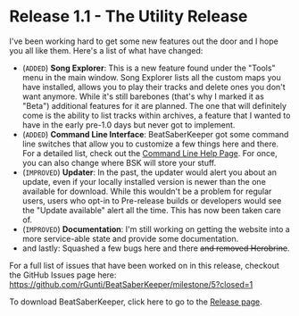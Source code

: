 ﻿---
permalink: /release/1.1
---

# Release 1.1 - The Utility Release

I've been working hard to get some new features out the door and I hope you all like them.
Here's a list of what have changed:

- (`ADDED`) **Song Explorer**: This is a new feature found under the "Tools" menu in the 
  main window. Song Explorer lists all the custom maps you have installed, allows you
  to play their tracks and delete ones you don't want anymore. While it's still barebones
  (that's why I marked it as "Beta") additional features for it are planned. The one that
  will definitely come is the ability to list tracks within archives, a feature that I
  wanted to have in the early pre-1.0 days but never got to implement.
- (`ADDED`) **Command Line Interface**: BeatSaberKeeper got some command line switches
  that allow you to customize a few things here and there. For a detailed list, check out
  the [Command Line Help Page](../help/command-line.md). For once, you can also change where
  BSK will store your stuff.
- (`IMPROVED`) **Updater**: In the past, the updater would alert you about an update, even
  if your locally installed version is newer than the one available for download. While
  this wouldn't be a problem for regular users, users who opt-in to Pre-release builds
  or developers would see the "Update available" alert all the time. This has now been
  taken care of.
- (`IMPROVED`) **Documentation**: I'm still working on getting the website into a more
  service-able state and provide some documentation.
- and lastly: Squashed a few bugs here and there ~~and removed Herobrine~~.

For a full list of issues that have been worked on in this release, checkout the GitHub
Issues page here: https://github.com/rGunti/BeatSaberKeeper/milestone/5?closed=1

To download BeatSaberKeeper, click here to go to the
[Release page](https://github.com/rGunti/BeatSaberKeeper/releases).

